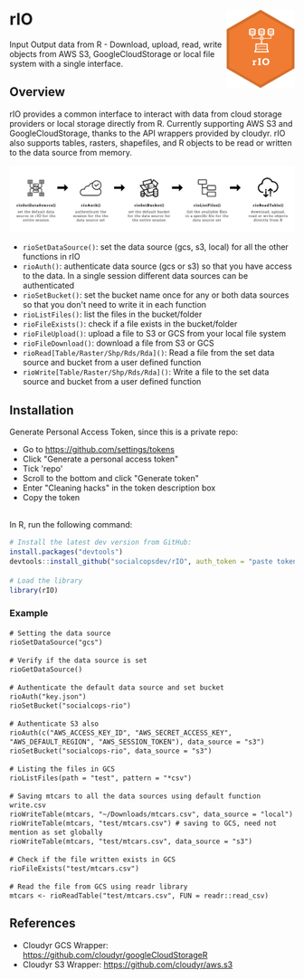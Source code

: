 # rIO <img src="wiki/logo.png" align="right" />
Input Output data from R - Download, upload, read, write objects from AWS S3, GoogleCloudStorage or local file system with a single interface.

## Overview

rIO provides a common interface to interact with data from cloud storage providers or local storage directly from R. Currently supporting AWS S3 and GoogleCloudStorage, thanks to the API wrappers provided by cloudyr. rIO also supports tables, rasters, shapefiles, and R objects to be read or written to the data source from memory.

<img src="wiki/rIO_exp.png" align="centre" />

  - `rioSetDataSource()`: set the data source (gcs, s3, local) for all the other functions in rIO
  - `rioAuth()`: authenticate data source (gcs or s3) so that you have access to the data. In a single session different data sources can be authenticated
  - `rioSetBucket()`: set the bucket name once for any or both data sources so that you don't need to write it in each function
  - `rioListFiles()`: list the files in the bucket/folder
  - `rioFileExists()`: check if a file exists in the bucket/folder
  - `rioFileUpload()`: upload a file to S3 or GCS from your local file system
  - `rioFileDownload()`: download a file from S3 or GCS 
  - `rioRead[Table/Raster/Shp/Rds/Rda]()`: Read a file from the set data source and bucket from a user defined function
  - `rioWrite[Table/Raster/Shp/Rds/Rda]()`: Write a file to the set data source and bucket from a user defined function
 
## Installation

Generate Personal Access Token, since this is a private repo: <br />
  - Go to https://github.com/settings/tokens <br />
  - Click "Generate a personal access token" 
  - Tick 'repo' <br />
  - Scroll to the bottom and click "Generate token"<br />
  - Enter "Cleaning hacks" in the token description box<br />
  - Copy the token <br />
<br />
In R, run the following command:

``` r
# Install the latest dev version from GitHub:
install.packages("devtools")
devtools::install_github("socialcopsdev/rIO", auth_token = "paste token copied above")

# Load the library
library(rIO)
```

### Example

```
# Setting the data source
rioSetDataSource("gcs")

# Verify if the data source is set
rioGetDataSource()

# Authenticate the default data source and set bucket
rioAuth("key.json")
rioSetBucket("socialcops-rio")

# Authenticate S3 also
rioAuth(c("AWS_ACCESS_KEY_ID", "AWS_SECRET_ACCESS_KEY", "AWS_DEFAULT_REGION", "AWS_SESSION_TOKEN"), data_source = "s3")
rioSetBucket("socialcops-rio", data_source = "s3")

# Listing the files in GCS
rioListFiles(path = "test", pattern = "*csv")

# Saving mtcars to all the data sources using default function write.csv
rioWriteTable(mtcars, "~/Downloads/mtcars.csv", data_source = "local")
rioWriteTable(mtcars, "test/mtcars.csv") # saving to GCS, need not mention as set globally
rioWriteTable(mtcars, "test/mtcars.csv", data_source = "s3")

# Check if the file written exists in GCS
rioFileExists("test/mtcars.csv")

# Read the file from GCS using readr library
mtcars <- rioReadTable("test/mtcars.csv", FUN = readr::read_csv)

```

## References
* Cloudyr GCS Wrapper: https://github.com/cloudyr/googleCloudStorageR
* Cloudyr S3 Wrapper: https://github.com/cloudyr/aws.s3


